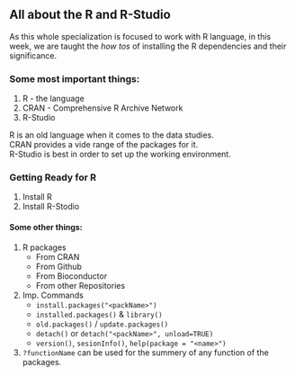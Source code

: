 ## All about the R and R-Studio

As this whole specialization is focused to work with R language, in this week, we are taught the _how tos_ of installing the R dependencies and their significance.

### Some most important things:
1. R - the language
2. CRAN - Comprehensive R Archive Network
3. R-Studio

R is an old language when it comes to the data studies.<br />
CRAN provides a vide range of the packages for it.<br />
R-Studio is best in order to set up the working environment.<br />

### Getting Ready for R
1. Install R
2. Install R-Stodio


#### Some other things:
1. R packages
    - From CRAN
    - From Github
    - From Bioconductor
    - From other Repositories
2. Imp. Commands
    - ```install.packages("<packName>")```
    - ```installed.packages()``` & ```library()```
    - ```old.packages()``` / ```update.packages()```
    - ```detach()``` or ```detach("<packName>", unload=TRUE)```
    - ```version()```, ```sesionInfo()```, ```help(package = "<name>")```
3. ```?functionName``` can be used for the summery of any function of the packages.

